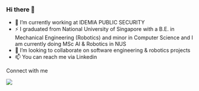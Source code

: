 ### Hi there 👋

<!--
**selvavignesh-2206/selvavignesh-2206** is a ✨ _special_ ✨ repository because its `README.md` (this file) appears on your GitHub profile.

Here are some ideas to get you started:
-->


- 🔭 I’m currently working at IDEMIA PUBLIC SECURITY 
- ⚡ I graduated from National University of Singapore with a B.E. in Mechanical Engineering (Robotics) and 
      minor in Computer Science and I am currently doing MSc AI & Robotics in NUS
- 👯 I’m looking to collaborate on software engineering & robotics projects
- 📫 You can reach me via Linkedin 

Connect with me

[![](https://img.shields.io/badge/linkedin-%230077B5.svg?style=for-the-badge&logo=linkedin)](https://www.linkedin.com/in/selvavignesh-balasubramanian-911a93176/)
